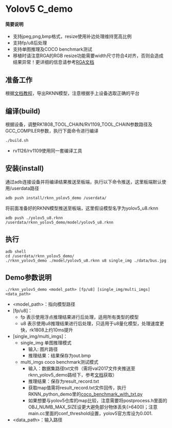 # Yolov5 C_demo
#### 简要说明

- 支持jpeg,png,bmp格式，resize使用补边处理维持宽高比例
- 支持fp/u8后处理
- 支持单图推理及COCO benchmark测试
- 移植时请注意RGA的RGB resize功能需要width尺寸符合4对齐，否则会造成结果异常！更详细的信息请参考[RGA文档](https://github.com/rockchip-linux/linux-rga/blob/im2d/docs/RGA_API_Instruction.md)



## 准备工作

根据[文档教程](../../../README.md)，导出RKNN模型，注意根据手上设备选取正确的平台



## 编译(build)

根据设备，调整RK1808_TOOL_CHAIN/RV1109_TOOL_CHAIN参数路径及GCC_COMPILER参数，执行下面命令进行编译

```
./build.sh
```

- rv1126/rv1109使用同一套编译工具



## 安装(install)

通过adb连接设备并将编译结果推送至板端，执行以下命令推送，这里板端默认使用/userdata路径

```
adb push install/rknn_yolov5_demo /userdata/
```

将前面准备好的RKNN模型推送至板端，这里假设模型名字为yolov5_u8.rknn

```
adb push ./yolov5_u8.rknn /userdata/rknn_yolov5_demo/model/yolov5_u8.rknn
```



## 执行

```
adb shell
cd /userdata/rknn_yolov5_demo/
./rknn_yolov5_demo ./model/yolov5_u8.rknn u8 single_img ./data/bus.jpg 
```



## Demo参数说明

```
./rknn_yolov5_demo <model_path> [fp/u8] [single_img/multi_imgs] <data_path>
```

- <model_path>：指向模型路径
- [fp/u8]：
  - fp 表示使用浮点推理结果进行后处理，适用所有类型的模型
  - u8 表示使用u8推理结果进行后处理，只适用于u8量化模型，处理速度更快，rk1808上约10ms提升
- [single_img/multi_imgs]：
  - single_img 单图推理模式
    - 输入: 图片路径
    - 推理结果：结果保存为out.bmp
  - multi_imgs coco benchmark测试模式
    - 输入：数据集路径txt文件（需将val2017文件夹推送至rknn_yolov5_demo路经下，参考[文档](../../../../../../../datasets/README.md)获取）
    - 推理结果：保存为result_record.txt
    - 获取map值需将result_record.txt文件回传，执行RKNN_python_demo里的[coco_benchmark_with_txt.py](../../../RKNN_python_demo/coco_benchmark_with_txt.py)
    - 如果想要与yolov5仓库的map比较，注意需要将postprocess.h里面的OBJ_NUMB_MAX_SIZE设更大避免部分物体丢失(>6400)；注意main.cc里面的conf_threshold设置，yolov5官方库设为0.001.
- <data_path>：输入路径

